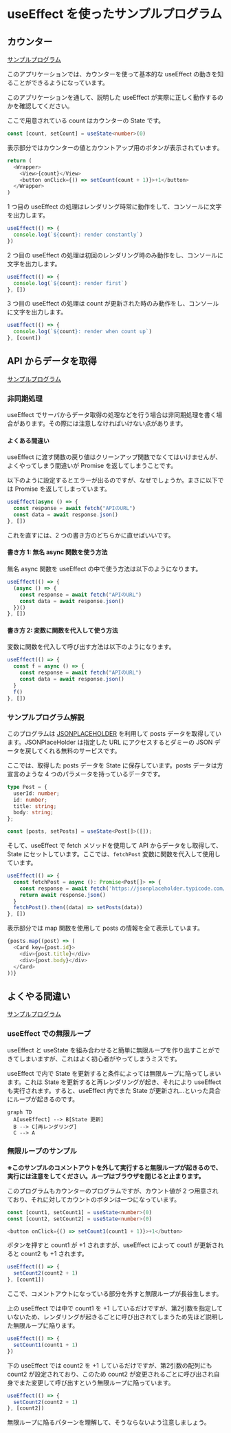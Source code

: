 # useEffect を使ったサンプルプログラム

## カウンター

[サンプルプログラム](https://github.com/sekiyan372/react-study-sample/blob/main/src/pages/week4/Count.tsx)

このアプリケーションでは、カウンターを使って基本的な useEffect の動きを知ることができるようになっています。

このアプリケーションを通して、説明した useEffect が実際に正しく動作するのかを確認してください。

ここで用意されている count はカウンターの State です。

```typescript
const [count, setCount] = useState<number>(0)
```

表示部分ではカウンターの値とカウントアップ用のボタンが表示されています。

```typescript
return (
  <Wrapper>
    <View>{count}</View>
    <button onClick={() => setCount(count + 1)}>+1</button>
  </Wrapper>
)
```

1 つ目の useEffect の処理はレンダリング時常に動作をして、コンソールに文字を出力します。

```typescript
useEffect(() => {
  console.log(`${count}: render constantly`)
})
```

2 つ目の useEffect の処理は初回のレンダリング時のみ動作をし、コンソールに文字を出力します。

```typescript
useEffect(() => {
  console.log(`${count}: render first`)
}, [])
```

3 つ目の useEffect の処理は count が更新された時のみ動作をし、コンソールに文字を出力します。

```typescript
useEffect(() => {
  console.log(`${count}: render when count up`)
}, [count])
```

## API からデータを取得

[サンプルプログラム](https://github.com/sekiyan372/react-study-sample/blob/main/src/pages/week4/Post.tsx)

### 非同期処理

useEffect でサーバからデータ取得の処理などを行う場合は非同期処理を書く場合があります。その際には注意しなければいけない点があります。

#### よくある間違い

useEffect に渡す関数の戻り値はクリーンアップ関数でなくてはいけませんが、よくやってしまう間違いが Promise を返してしまうことです。

以下のように設定するとエラーが出るのですが、なぜでしょうか。まさに以下では Promise を返してしまっています。

```typescript
useEffect(async () => {
  const response = await fetch("APIのURL")
  const data = await response.json()
}, [])
```

これを直すには、2 つの書き方のどちらかに直せばいいです。

#### 書き方 1: 無名 async 関数を使う方法

無名 async 関数を useEffect の中で使う方法は以下のようになります。

```typescript
useEffect(() => {
  (async () => {
    const response = await fetch("APIのURL")
    const data = await response.json()
  })()
}, [])
```

#### 書き方 2: 変数に関数を代入して使う方法

変数に関数を代入して呼び出す方法は以下のようになります。

```typescript
useEffect(() => {
  const f = async () => {
    const response = await fetch("APIのURL")
    const data = await response.json()
  }
  f()
}, [])
```

### サンプルプログラム解説

このプログラムは [JSONPLACEHOLDER](https://jsonplaceholder.typicode.com/) を利用して posts データを取得しています。JSONPlaceHolder は指定した URL にアクセスするとダミーの JSON データを戻してくれる無料のサービスです。

ここでは、取得した posts データを State に保存しています。posts データは方宣言のような 4 つのパラメータを持っているデータです。

```typescript
type Post = {
  userId: number;
  id: number;
  title: string;
  body: string;
};

const [posts, setPosts] = useState<Post[]>([]);
```

そして、useEffect で fetch メソッドを使用して API からデータをし取得して、State にセットしています。ここでは、`fetchPost` 変数に関数を代入して使用しています。

```typescript
useEffect(() => {
  const fetchPost = async (): Promise<Post[]> => {
    const response = await fetch('https://jsonplaceholder.typicode.com/posts')
    return await response.json()
  }
  fetchPost().then((data) => setPosts(data))
}, [])
```

表示部分では map 関数を使用して posts の情報を全て表示しています。

```typescript
{posts.map((post) => (
  <Card key={post.id}>
    <div>{post.title}</div>
    <div>{post.body}</div>
  </Card>
))}
```

## よくやる間違い

[サンプルプログラム](https://github.com/sekiyan372/react-study-sample/blob/main/src/pages/week4/Loop.tsx)

### useEffect での無限ループ

useEffect と useState を組み合わせると簡単に無限ループを作り出すことができてしまいますが、これはよく初心者がやってしまうミスです。

useEffect で内で State を更新すると条件によっては無限ループに陥ってしまいます。これは State を更新すると再レンダリングが起き、それにより useEffect も実行されます。すると、useEffect 内でまた State が更新され…といった具合にループが起きるのです。

```mermaid
graph TD
  A[useEffect] --> B[State 更新]
  B --> C[再レンダリング]
  C --> A
```

### 無限ループのサンプル

**※このサンプルのコメントアウトを外して実行すると無限ループが起きるので、実行には注意をしてください。ループはブラウザを閉じると止まります。**

このプログラムもカウンターのプログラムですが、カウント値が 2 つ用意されており、それに対してカウントのボタンは一つになっています。

```typescript
const [count1, setCount1] = useState<number>(0)
const [count2, setCount2] = useState<number>(0)

<button onClick={() => setCount1(count1 + 1)}>+1</button>
```

ボタンを押すと count1 が +1 されますが、useEffect によって cout1 が更新されると count2 も +1 されます。

```typescript
useEffect(() => {
  setCount2(count2 + 1)
}, [count1])
```

ここで、コメントアウトになっている部分を外すと無限ループが長谷生します。

上の useEffect では中で count1 を +1 しているだけですが、第2引数を指定していないため、レンダリングが起きるごとに呼び出されてしまうため先ほど説明した無限ループに陥ります。

```typescript
useEffect(() => {
  setCount1(count1 + 1)
})
```

下の useEffect では count2 を +1 しているだけですが、第2引数の配列にも count2 が設定されており、このため count2 が変更されるごとに呼び出され自身でまた変更して呼び出すという無限ループに陥っています。

```typescript
useEffect(() => {
  setCount2(count2 + 1)
}, [count2])
```

無限ループに陥るパターンを理解して、そうならないよう注意しましょう。
